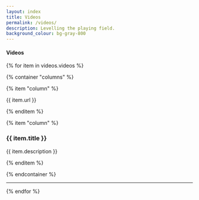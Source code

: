 ```yaml
---
layout: index
title: Videos
permalink: /videos/
description: Levelling the playing field.
background_colour: bg-gray-800
---
```


#### Videos

{% for item in videos.videos %}

{% container "columns" %}

{% item "column" %}

{{ item.url }}

{% enditem %}

{% item "column" %}

### {{ item.title }}

{{ item.description }}

{% enditem %}

{% endcontainer %}

---

{% endfor %}
